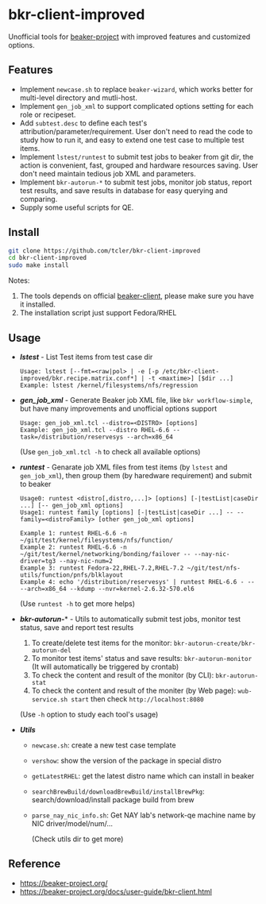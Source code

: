 # bkr-client-improved

Unofficial tools for [beaker-project](https://beaker-project.org/) with improved features and customized options.

## Features

- Implement `newcase.sh` to replace `beaker-wizard`, which works better for multi-level directory and mutli-host.
- Implement `gen_job_xml` to support complicated options setting for each role or recipeset.
- Add `subtest.desc` to define each test's attribution/parameter/requirement. User don't need to read the code to study how to run it, and easy to extend one test case to multiple test items.
- Implement `lstest/runtest` to submit test jobs to beaker from git dir, the action is convenient, fast, grouped and hardware resources saving. User don't need maintain tedious job XML and parameters.
- Implement `bkr-autorun-*` to submit test jobs, monitor job status, report test results, and save results in database for easy querying and comparing.
- Supply some useful scripts for QE.

## Install

```bash
git clone https://github.com/tcler/bkr-client-improved
cd bkr-client-improved
sudo make install
```

Notes:

1. The tools depends on official [beaker-client](https://beaker-project.org/docs/user-guide/bkr-client.html), please make sure you have it installed.
2. The installation script just support Fedora/RHEL

## Usage

*   ***lstest*** - List Test items from test case dir

    ```
	Usage: lstest [--fmt=<raw|pol> | -e [-p /etc/bkr-client-improved/bkr.recipe.matrix.conf*] | -t <maxtime>] [$dir ...]
	Example: lstest /kernel/filesystems/nfs/regression

	```

*   ***gen_job_xml*** - Generate Beaker job XML file, like `bkr workflow-simple`, but have many improvements and unofficial options support

    ```
	Usage: gen_job_xml.tcl --distro=<DISTRO> [options]
	Example: gen_job_xml.tcl --distro RHEL-6.6 --task=/distribution/reservesys --arch=x86_64

	```
	(Use `gen_job_xml.tcl -h` to check all available options)

*   ***runtest*** - Genarate job XML files from test items (by `lstest` and `gen_job_xml`), then group them (by haredware requirement) and submit to beaker

	```
	Usage0: runtest <distro[,distro,...]> [options] [-|testList|caseDir ...] [-- gen_job_xml options]
	Usage1: runtest family [options] [-|testList|caseDir ...] -- --family=<distroFamily> [other gen_job_xml options]

	Example 1: runtest RHEL-6.6 -n ~/git/test/kernel/filesystems/nfs/function/
	Example 2: runtest RHEL-6.6 -n ~/git/test/kernel/networking/bonding/failover -- --nay-nic-driver=tg3 --nay-nic-num=2
	Example 3: runtest Fedora-22,RHEL-7.2,RHEL-7.2 ~/git/test/nfs-utils/function/pnfs/blklayout
	Example 4: echo '/distribution/reservesys' | runtest RHEL-6.6 - -- --arch=x86_64 --kdump --nvr=kernel-2.6.32-570.el6

	```
	(Use `runtest -h` to get more helps)

*   ***bkr-autorun-**** - Utils to automatically submit test jobs, monitor test status, save and report test results

    1. To create/delete test items for the monitor: `bkr-autorun-create/bkr-autorun-del`
    2. To monitor test items' status and save results: `bkr-autorun-monitor` (It will automatically be triggered by crontab)
    3. To check the content and result of the monitor (by CLI): `bkr-autorun-stat`
    4. To check the content and result of the moniter (by Web page): `wub-service.sh start` then check `http://localhost:8080`

      (Use `-h` option to study each tool's usage)

*   ***Utils***
    - `newcase.sh`: create a new test case template
	- `vershow`: show the version of the package in special distro
	- `getLatestRHEL`: get the latest distro name which can install in beaker
	- `searchBrewBuild/downloadBrewBuild/installBrewPkg`: search/download/install package build from brew
	- `parse_nay_nic_info.sh`: Get NAY lab's network-qe machine name by NIC driver/model/num/...

      (Check utils dir to get more)

## Reference

* https://beaker-project.org/
* https://beaker-project.org/docs/user-guide/bkr-client.html
